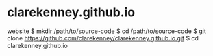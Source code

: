 # clarekenney.github.io
website
$ mkdir /path/to/source-code
$ cd /path/to/source-code
$ git clone https://github.com/clarekenney/clarekenney.github.io.git
$ cd clarekenney.github.io
